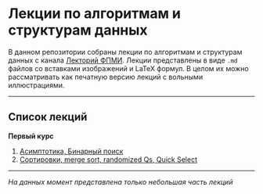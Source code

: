 # Лекции по алгоритмам и структурам данных

В данном репозитории собраны лекции по алгоритмам и структурам данных с канала [Лекторий ФПМИ](https://www.youtube.com/@lectory_fpmi). Лекции представлены в виде `.md` файлов со вставками изображений и LaTeX формул. В целом их можно рассматривать как печатную версию лекций с вольными иллюстрациями.

---

## Список лекций

**Первый курс**
1. [Асимптотика, Бинарный поиск](first_course/Lection1.md)  
2. [Сортировки, merge sort, randomized Qs, Quick Select](first_course/Lection2.md)

***
*На данных момент представлена только небольшая часть лекций*
